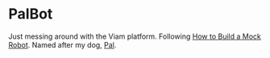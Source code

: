 # PalBot

Just messing around with the Viam platform. Following [How to Build a Mock Robot](https://docs.viam.com/tutorials/build-a-mock-robot/). Named after my dog, [Pal](https://www.instagram.com/lookitspal/).